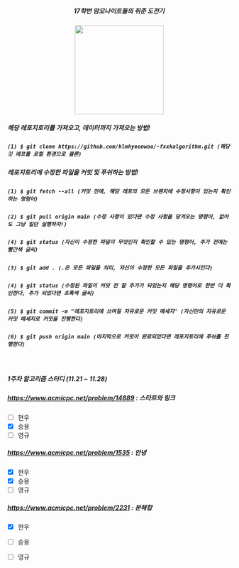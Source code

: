 <div align="center">

##### 17학번 암모나이트들의 취준 도전기
<img style="width:200px;" src="https://user-images.githubusercontent.com/19422885/203806899-449b1fee-ae77-46a8-bbf2-029d536e3bbe.gif"/>

</div>

##### 해당 레포지토리를 가져오고, 데이터까지 가져오는 방법!
##### `(1) $ git clone https://github.com/klmhyeonwoo/-fxxkalgorithm.git (해당 깃 레포를 로컬 환경으로 클론)`

##### 레포지토리에 수정한 파일을 커밋 및 푸쉬하는 방법!
##### `(1) $ git fetch --all (커밋 전에, 해당 레포의 모든 브랜치에 수정사항이 있는지 확인하는 명령어)` 
##### `(2) $ git pull origin main (수정 사항이 있다면 수정 사항을 당겨오는 명령어, 없어도 그냥 일단 실행하자!)`
##### `(4) $ git status (자신이 수정한 파일이 무엇인지 확인할 수 있는 명령어, 추가 전에는 빨간색 글씨)`
##### `(3) $ git add . (.은 모든 파일을 의미, 자신이 수정한 모든 파일을 추가시킨다)`
##### `(4) $ git status (수정된 파일이 커밋 전 잘 추가가 되었는지 해당 명령어로 한번 더 확인한다, 추가 되었다면 초록색 글씨)`
##### `(5) $ git commit -m "레포지토리에 쓰여질 자유로운 커밋 메세지" (자신만의 자유로운 커밋 메세지로 커밋을 진행한다)`
##### `(6) $ git push origin main (마지막으로 커밋이 완료되었다면 레포지토리에 푸쉬를 진행한다)`

<br/>

##### 1주차 알고리즘 스터디 (11.21 ~ 11.28)

##### https://www.acmicpc.net/problem/14889 : 스타트와 링크
- [ ] 현우
- [x] 승용
- [ ] 영규
##### https://www.acmicpc.net/problem/1535 : 안녕
- [x] 현우
- [x] 승용
- [ ] 영규
##### https://www.acmicpc.net/problem/2231 : 분해합
- [x] 현우
- [ ] 승용
- [ ] 영규

